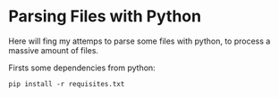 # Parsing Files with Python

Here will fing my attemps to parse some files with python, to process a massive amount of files.

Firsts some dependencies from python:

```
pip install -r requisites.txt
```
